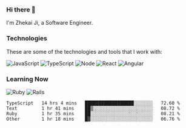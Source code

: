 ### Hi there 👋
I'm Zhekai Ji, a Software Engineer.

### Technologies
These are some of the technologies and tools that I work with:

![JavaScript](https://img.shields.io/badge/JavaScript-323330.svg?logo=javascript&logoColor=F7DF1E) 
![TypeScript](https://img.shields.io/badge/TypeScript-007ACC.svg?logo=typescript&logoColor=white) 
![Node](https://img.shields.io/badge/Node.js-43853D.svg?logo=node.js&logoColor=white)
![React](https://img.shields.io/badge/React-20232a.svg?logo=react&logoColor=61DAFB) 
![Angular](https://img.shields.io/badge/Angular-E23237.svg?logo=angularjs&logoColor=white)

### Learning Now
![Ruby](https://img.shields.io/badge/Ruby-CC342D.svg?logo=ruby&logoColor=white)
![Rails](https://img.shields.io/badge/Rails-CC0000.svg?logo=ruby-on-rails&logoColor=white)

<!--START_SECTION:waka-->

```text
TypeScript   14 hrs 4 mins   ██████████████████░░░░░░░   72.60 %
Text         1 hr 41 mins    ██▒░░░░░░░░░░░░░░░░░░░░░░   08.72 %
Ruby         1 hr 35 mins    ██░░░░░░░░░░░░░░░░░░░░░░░   08.21 %
Other        1 hr 18 mins    █▓░░░░░░░░░░░░░░░░░░░░░░░   06.76 %
```

<!--END_SECTION:waka-->
